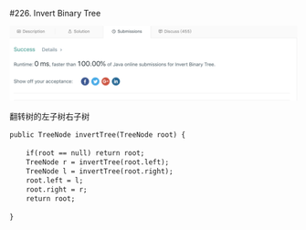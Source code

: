 #226. Invert Binary Tree

![avatar](https://github.com/AlexQianYi/Leetcode2019Winter/blob/master/屏幕快照%202018-12-30%20下午3.56.53.png)

翻转树的左子树右子树


    public TreeNode invertTree(TreeNode root) {
        
        if(root == null) return root;
        TreeNode r = invertTree(root.left);
        TreeNode l = invertTree(root.right);
        root.left = l;
        root.right = r;
        return root;
        
    }


